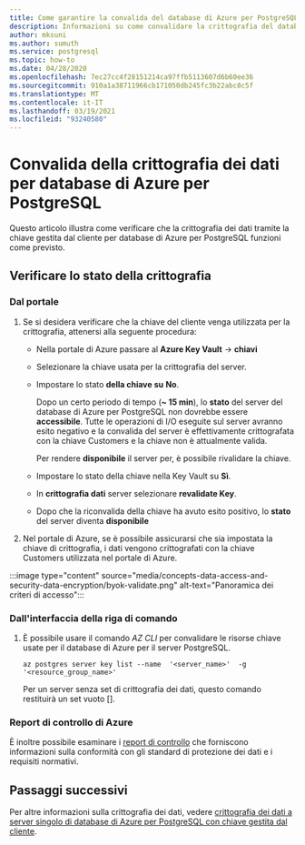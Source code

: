 ```yaml
---
title: Come garantire la convalida del database di Azure per PostgreSQL-crittografia dei dati
description: Informazioni su come convalidare la crittografia del database di Azure per PostgreSQL-crittografia dei dati tramite la chiave gestita dei clienti.
author: mksuni
ms.author: sumuth
ms.service: postgresql
ms.topic: how-to
ms.date: 04/28/2020
ms.openlocfilehash: 7ec27cc4f28151214ca97ffb5113607d6b60ee36
ms.sourcegitcommit: 910a1a38711966cb171050db245fc3b22abc8c5f
ms.translationtype: MT
ms.contentlocale: it-IT
ms.lasthandoff: 03/19/2021
ms.locfileid: "93240580"
---
```

# <a name="validating-data-encryption-for-azure-database-for-postgresql"></a>Convalida della crittografia dei dati per database di Azure per PostgreSQL

Questo articolo illustra come verificare che la crittografia dei dati tramite la chiave gestita dal cliente per database di Azure per PostgreSQL funzioni come previsto.

## <a name="check-the-encryption-status"></a>Verificare lo stato della crittografia

### <a name="from-portal"></a>Dal portale

1. Se si desidera verificare che la chiave del cliente venga utilizzata per la crittografia, attenersi alla seguente procedura:

    * Nella portale di Azure passare al **Azure Key Vault**  ->  **chiavi**
    * Selezionare la chiave usata per la crittografia del server.
    * Impostare lo stato **della chiave su** **No**.
  
       Dopo un certo periodo di tempo (**~ 15 min**), lo **stato** del server del database di Azure per PostgreSQL non dovrebbe essere **accessibile**. Tutte le operazioni di I/O eseguite sul server avranno esito negativo e la convalida del server è effettivamente crittografata con la chiave Customers e la chiave non è attualmente valida.
    
        Per rendere **disponibile** il server per, è possibile rivalidare la chiave. 
    
    * Impostare lo stato della chiave nella Key Vault su **Sì**.
    * In **crittografia dati** server selezionare **revalidate Key**.
    * Dopo che la riconvalida della chiave ha avuto esito positivo, lo **stato** del server diventa **disponibile**

2. Nel portale di Azure, se è possibile assicurarsi che sia impostata la chiave di crittografia, i dati vengono crittografati con la chiave Customers utilizzata nel portale di Azure.

  :::image type="content" source="media/concepts-data-access-and-security-data-encryption/byok-validate.png" alt-text="Panoramica dei criteri di accesso":::

### <a name="from-cli"></a>Dall'interfaccia della riga di comando

1. È possibile usare il comando *AZ CLI* per convalidare le risorse chiave usate per il database di Azure per il server PostgreSQL.

    ```azurecli-interactive
   az postgres server key list --name  '<server_name>'  -g '<resource_group_name>'
    ```

    Per un server senza set di crittografia dei dati, questo comando restituirà un set vuoto [].

### <a name="azure-audit-reports"></a>Report di controllo di Azure

È inoltre possibile esaminare i [report di controllo](https://servicetrust.microsoft.com) che forniscono informazioni sulla conformità con gli standard di protezione dei dati e i requisiti normativi.

## <a name="next-steps"></a>Passaggi successivi

Per altre informazioni sulla crittografia dei dati, vedere [crittografia dei dati a server singolo di database di Azure per PostgreSQL con chiave gestita dal cliente](concepts-data-encryption-postgresql.md).